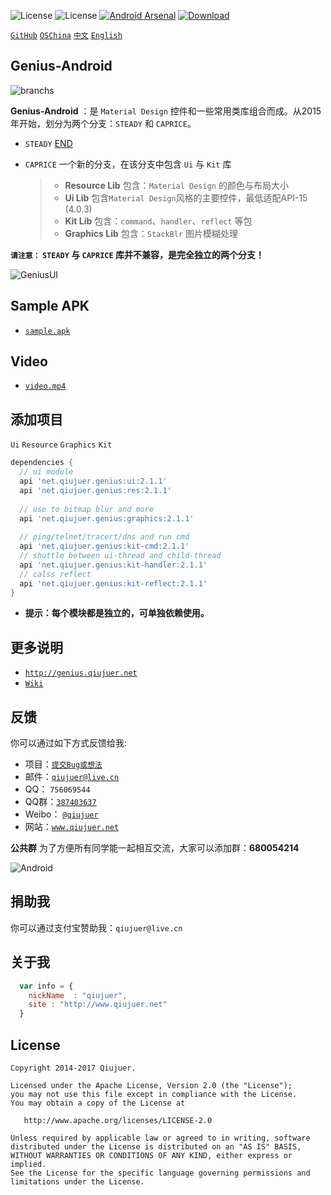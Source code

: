 ﻿![License](https://img.shields.io/github/license/qiujuer/Genius-Android.svg)
![License](https://img.shields.io/github/stars/qiujuer/Genius-Android.svg)
[![Android Arsenal](https://img.shields.io/badge/Android%20Arsenal-Genius--Android-brightgreen.svg?style=flat)](https://android-arsenal.com/details/1/1463)
[![Download](https://api.bintray.com/packages/qiujuer/maven/net.qiujuer.genius%3Aui/images/download.svg)](https://bintray.com/qiujuer/maven/net.qiujuer.genius%3Aui/_latestVersion)

[`GitHub`](https://github.com/qiujuer/Genius-Android) [`OSChina`](http://git.oschina.net/qiujuer/Genius-Android) [`中文`](README-ZH.md) [`English`](README.md)


## Genius-Android

![branchs](https://raw.githubusercontent.com/qiujuer/Genius-Android/master/caprice/release/branchs.png)

**Genius-Android** ：是 `Material Design` 控件和一些常用类库组合而成。从2015年开始，划分为两个分支：`STEADY` 和 `CAPRICE`。
* `STEADY` [END](https://github.com/qiujuer/Genius-Android/tree/steady)

* `CAPRICE` 一个新的分支，在该分支中包含 `Ui` 与 `Kit` 库
  > * **Resource Lib** 包含：`Material Design` 的颜色与布局大小
	> * **Ui Lib** 包含`Material Design`风格的主要控件，最低适配API-15 (4.0.3)
	> * **Kit Lib** 包含：`command`、`handler`、`reflect`  等包
	> * **Graphics Lib** 包含：`StackBlr` 图片模糊处理

**`请注意：` `STEADY` 与 `CAPRICE` 库并不兼容，是完全独立的两个分支！**

![GeniusUI](https://raw.githubusercontent.com/qiujuer/Genius-Android/master/caprice/release/pic_ui.png)


## Sample APK

*  [`sample.apk`](https://raw.githubusercontent.com/qiujuer/Genius-Android/master/caprice/release/sample.apk)


## Video

*  [`video.mp4`](https://raw.githubusercontent.com/qiujuer/Genius-Android/master/caprice/release/video.mp4)


## 添加项目

`Ui` `Resource` `Graphics` `Kit`

```groovy
dependencies {
  // ui module
  api 'net.qiujuer.genius:ui:2.1.1'
  api 'net.qiujuer.genius:res:2.1.1'
  
  // use to bitmap blur and more
  api 'net.qiujuer.genius:graphics:2.1.1'
  
  // ping/telnet/tracert/dns and run cmd
  api 'net.qiujuer.genius:kit-cmd:2.1.1'
  // shuttle between ui-thread and child-thread
  api 'net.qiujuer.genius:kit-handler:2.1.1'
  // calss reflect
  api 'net.qiujuer.genius:kit-reflect:2.1.1'
}
```


*  **提示：每个模块都是独立的，可单独依赖使用。**



## 更多说明

*  [`http://genius.qiujuer.net`](http://genius.qiujuer.net)
*  [`Wiki`](https://github.com/qiujuer/Genius-Android/wiki)



## 反馈

你可以通过如下方式反馈给我:

* 项目：[`提交Bug或想法`](https://github.com/qiujuer/Genius-Android/issues)
* 邮件：[`qiujuer@live.cn`](mailto:qiujuer@live.cn)
* QQ： `756069544`
* QQ群：[`387403637`](http://shang.qq.com/wpa/qunwpa?idkey=3f1ed8e41ed84b07775ca593032c5d956fbd8c3320ce94817bace00549d58a8f)
* Weibo： [`@qiujuer`](http://weibo.com/qiujuer)
* 网站：[`www.qiujuer.net`](http://www.qiujuer.net)

**公共群**
为了方便所有同学能一起相互交流，大家可以添加群：**680054214**

![Android](https://user-images.githubusercontent.com/5687320/37447025-e5537666-285a-11e8-9a3d-9e345cc32bf1.jpg)



## 捐助我

你可以通过支付宝赞助我：`qiujuer@live.cn`



## 关于我

```javascript
  var info = {
    nickName  : "qiujuer",
    site : "http://www.qiujuer.net"
  }
```



License
--------

    Copyright 2014-2017 Qiujuer.

    Licensed under the Apache License, Version 2.0 (the "License");
    you may not use this file except in compliance with the License.
    You may obtain a copy of the License at

       http://www.apache.org/licenses/LICENSE-2.0

    Unless required by applicable law or agreed to in writing, software
    distributed under the License is distributed on an "AS IS" BASIS,
    WITHOUT WARRANTIES OR CONDITIONS OF ANY KIND, either express or implied.
    See the License for the specific language governing permissions and
    limitations under the License.
